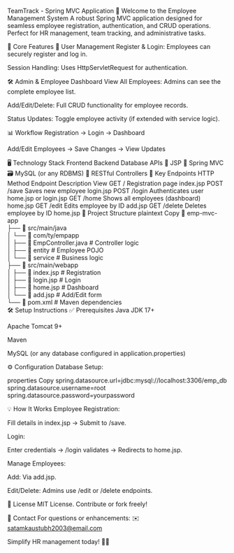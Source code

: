 TeamTrack - Spring MVC Application
🌟 Welcome to the Employee Management System
A robust Spring MVC application designed for seamless employee registration, authentication, and CRUD operations. Perfect for HR management, team tracking, and administrative tasks.

🎯 Core Features
👤 User Management
Register & Login: Employees can securely register and log in.

Session Handling: Uses HttpServletRequest for authentication.

🛠️ Admin & Employee Dashboard
View All Employees: Admins can see the complete employee list.

Add/Edit/Delete: Full CRUD functionality for employee records.

Status Updates: Toggle employee activity (if extended with service logic).

📊 Workflow
Registration → Login → Dashboard

Add/Edit Employees → Save Changes → View Updates

🖥️ Technology Stack
Frontend	Backend	Database	APIs
🔹 JSP	🍃 Spring MVC	🗃️ MySQL (or any RDBMS)	🔗 RESTful Controllers
🚀 Key Endpoints
HTTP Method	Endpoint	Description	View
GET	/	Registration page	index.jsp
POST	/save	Saves new employee	login.jsp
POST	/login	Authenticates user	home.jsp or login.jsp
GET	/home	Shows all employees (dashboard)	home.jsp
GET	/edit	Edits employee by ID	add.jsp
GET	/delete	Deletes employee by ID	home.jsp
📂 Project Structure
plaintext
Copy
📂 emp-mvc-app  
├── 📁 src/main/java  
│   └── 📁 com/ty/empapp  
│       ├── 📄 EmpController.java  # Controller logic  
│       ├── 📁 entity              # Employee POJO  
│       └── 📁 service             # Business logic  
├── 📁 src/main/webapp  
│   ├── 📄 index.jsp              # Registration  
│   ├── 📄 login.jsp              # Login  
│   ├── 📄 home.jsp               # Dashboard  
│   └── 📄 add.jsp                # Add/Edit form  
└── 📄 pom.xml                    # Maven dependencies  
🛠️ Setup Instructions
✅ Prerequisites
Java JDK 17+

Apache Tomcat 9+

Maven

MySQL (or any database configured in application.properties)

⚙️ Configuration
Database Setup:

properties
Copy
spring.datasource.url=jdbc:mysql://localhost:3306/emp_db  
spring.datasource.username=root  
spring.datasource.password=yourpassword  

💡 How It Works
Employee Registration:

Fill details in index.jsp → Submit to /save.

Login:

Enter credentials → /login validates → Redirects to home.jsp.

Manage Employees:

Add: Via add.jsp.

Edit/Delete: Admins use /edit or /delete endpoints.

📜 License
MIT License. Contribute or fork freely!

📧 Contact
For questions or enhancements:
✉️ satamkaustubh2003@email.com

Simplify HR management today! 👥💼
